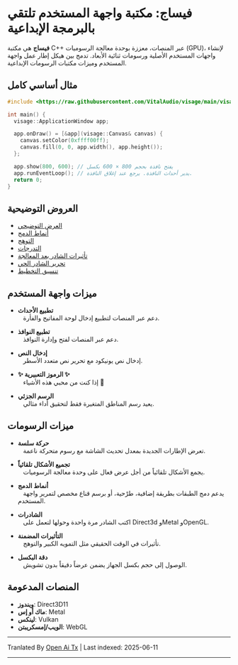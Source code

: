 # فيساج: مكتبة واجهة المستخدم تلتقي بالبرمجة الإبداعية

**فيساج** هي مكتبة C++ عبر المنصات، معززة بوحدة معالجة الرسوميات (GPU)، لإنشاء واجهات المستخدم الأصلية ورسومات ثنائية الأبعاد. تدمج بين هيكل إطار عمل واجهة المستخدم وميزات مكتبات الرسومات الإبداعية.

## مثال أساسي كامل
```cpp
#include <https://raw.githubusercontent.com/VitalAudio/visage/main/visage_app/application_window.h>

int main() {
  visage::ApplicationWindow app;

  app.onDraw() = [&app](visage::Canvas& canvas) {
    canvas.setColor(0xffff00ff);
    canvas.fill(0, 0, app.width(), app.height());
  };

  app.show(800, 600); // يفتح نافذة بحجم 800 × 600 بكسل
  app.runEventLoop(); // يدير أحداث النافذة. يرجع عند إغلاق النافذة.
  return 0;
}
```

## العروض التوضيحية
- [العرض التوضيحي](https://visage.dev/examples/Showcase/)
- [أنماط الدمج](https://visage.dev/examples/BlendModes/)
- [التوهج](https://visage.dev/examples/Bloom/)
- [التدرجات](https://visage.dev/examples/Gradients/)
- [تأثيرات الشادر بعد المعالجة](https://visage.dev/examples/PostEffects/)
- [تحرير الشادر الحي](https://visage.dev/examples/LiveShaderEditing/)
- [تنسيق التخطيط](https://visage.dev/examples/Layout/)

## ميزات واجهة المستخدم

- **تطبيع الأحداث**  
   دعم عبر المنصات لتطبيع إدخال لوحة المفاتيح والفأرة.

- **تطبيع النوافذ**  
   دعم عبر المنصات لفتح وإدارة النوافذ.

- **إدخال النص**  
   إدخال نص يونيكود مع تحرير نص متعدد الأسطر.

- **✨ الرموز التعبيرية ✨**  
   إذا كنت من محبي هذه الأشياء 🤷

- **الرسم الجزئي**  
   يعيد رسم المناطق المتغيرة فقط لتحقيق أداء مثالي.

## ميزات الرسومات

- **حركة سلسة**  
   تعرض الإطارات الجديدة بمعدل تحديث الشاشة مع رسوم متحركة ناعمة.

- **تجميع الأشكال تلقائياً**  
   يجمع الأشكال تلقائياً من أجل عرض فعال على وحدة معالجة الرسوميات.

- **أنماط الدمج**  
   يدعم دمج الطبقات بطريقة إضافية، طرْحية، أو برسم قناع مخصص لتمرير واجهة المستخدم.

- **الشادرات**  
   اكتب الشادر مرة واحدة وحولها لتعمل على Direct3d وMetal وOpenGL.

- **التأثيرات المضمنة**  
   تأثيرات في الوقت الحقيقي مثل التمويه الكبير والتوهج.

- **دقة البكسل**  
   الوصول إلى حجم بكسل الجهاز يضمن عرضاً دقيقاً بدون تشويش.

## المنصات المدعومة
- **ويندوز**: Direct3D11
- **ماك أو إس**: Metal  
- **لينكس**: Vulkan
- **الويب/إمسكريبتن**: WebGL

---

Tranlated By [Open Ai Tx](https://github.com/OpenAiTx/OpenAiTx) | Last indexed: 2025-06-11

---